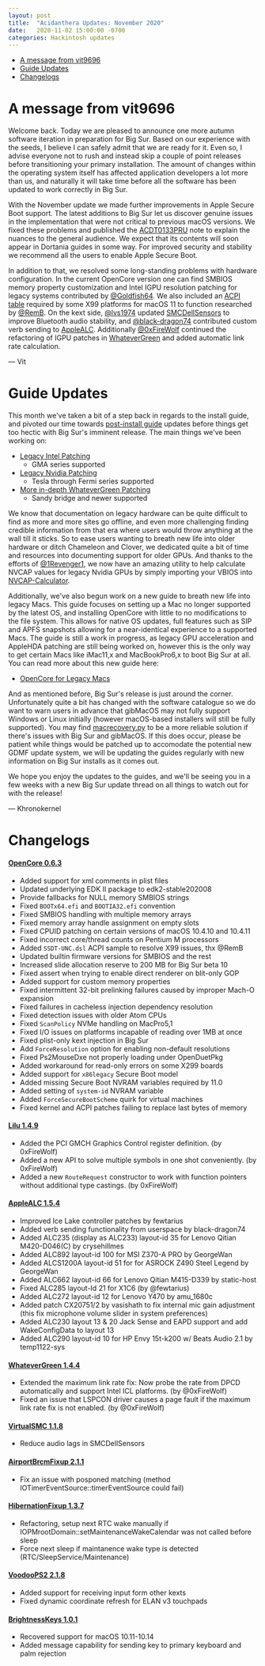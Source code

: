 ```yaml
---
layout: post
title:  "Acidanthera Updates: November 2020"
date:   2020-11-02 15:00:00 -0700
categories: Hackintosh updates
---
```


* [A message from vit9696](#a-message-from-vit9696)
* [Guide Updates](#guide-updates)
* [Changelogs](#changelogs)

# A message from vit9696

Welcome back. Today we are pleased to announce one more autumn software iteration in preparation for Big Sur. Based on our experience with the seeds, I believe I can safely admit that we are ready for it. Even so, I advise everyone not to rush and instead skip a couple of point releases before transitioning your primary installation. The amount of changes within the operating system itself has affected application developers a lot more than us, and naturally it will take time before all the software has been updated to work correctly in Big Sur.

With the November update we made further improvements in Apple Secure Boot support. The latest additions to Big Sur let us discover genuine issues in the implementation that were not critical to previous macOS versions. We fixed these problems and published the [ACDT0133PRU](https://github.com/acidanthera/OpenCorePkg/blob/master/Docs/Errata/Errata.pdf) note to explain the nuances to the general audience. We expect that its contents will soon appear in Dortania guides in some way. For improved security and stability we recommend all the users to enable Apple Secure Boot.

In addition to that, we resolved some long-standing problems with hardware configuration. In the current OpenCore version one can find SMBIOS memory property customization and Intel IGPU resolution patching for legacy systems contributed by [@Goldfish64](https://github.com/Goldfish64). We also included an [ACPI table](https://github.com/acidanthera/OpenCorePkg/blob/master/Docs/AcpiSamples/SSDT-UNC.dsl) required by some X99 platforms for macOS 11 to function researched by [@RemB](https://github.com/remb). On the kext side, [@lvs1974](https://github.com/lvs1974) updated [SMCDellSensors](https://github.com/acidanthera/VirtualSMC) to improve Bluetooth audio stability, and [@black-dragon74](https://github.com/black-dragon74) contributed custom verb sending to [AppleALC](https://github.com/acidanthera/AppleALC/releases). Additionally [@0xFireWolf](https://github.com/0xFireWolf) continued the refactoring of IGPU patches in [WhateverGreen](WhateverGreen) and added automatic link rate calculation.

— Vit

# Guide Updates

This month we've taken a bit of a step back in regards to the install guide, and pivoted our time towards [post-install guide](https://dortania.github.io/OpenCore-Post-Install/) updates before things get too hectic with Big Sur's imminent release. The main things we've been working on:

* [Legacy Intel Patching](https://dortania.github.io/OpenCore-Post-Install/gpu-patching/legacy-intel/)
  * GMA series supported
* [Legacy Nvidia Patching](https://dortania.github.io/OpenCore-Post-Install/gpu-patching/nvidia-patching/)
  * Tesla through Fermi series supported
* [More in-depth WhateverGreen Patching](https://dortania.github.io/OpenCore-Post-Install/gpu-patching/intel-patching/)
  * Sandy bridge and newer supported
  
We know that documentation on legacy hardware can be quite difficult to find as more and more sites go offline, and even more challenging finding credible information from that era where users would throw anything at the wall till it sticks. So to ease users wanting to breath new life into older hardware or ditch Chameleon and Clover, we dedicated quite a bit of time and resources into documenting support for older GPUs. And thanks to the efforts of [@1Revenger1](https://github.com/1Revenger1/), we now have an amazing utility to help calculate NVCAP values for legacy Nvidia GPUs by simply importing your VBIOS into [NVCAP-Calculator](https://github.com/1Revenger1/NVCAP-Calculator).

Additionally, we've also begun work on a new guide to breath new life into legacy Macs. This guide focuses on setting up a Mac no longer supported by the latest OS, and installing OpenCore with little to no modifications to the file system. This allows for native OS updates, full features such as SIP and APFS snapshots allowing for a near-identical experience to a supported Macs. The guide is still a work in progress, as legacy GPU acceleration and AppleHDA patching are still being worked on, however this is the only way to get certain Macs like iMac11,x and MacBookPro6,x to boot Big Sur at all. You can read more about this new guide here:

* [OpenCore for Legacy Macs](https://dortania.github.io/OpenCore-For-Legacy-Macs/)

And as mentioned before, Big Sur's release is just around the corner. Unfortunately quite a bit has changed with the software catalogue so we do want to warn users in advance that gibMacOS may not fully support Windows or Linux initially (however macOS-based installers will still be fully supported). You may find [macrecovery.py](https://github.com/acidanthera/OpenCorePkg/tree/master/Utilities/macrecovery) to be a more reliable solution if there's issues with Big Sur and gibMacOS. If this does occur, please be patient while things would be patched up to accomodate the potential new GDMF update system, we will be updating the guides regularly with new information on Big Sur installs as it comes out.

We hope you enjoy the updates to the guides, and we'll be seeing you in a few weeks with a new Big Sur update thread on all things to watch out for with the release!

— Khronokernel

# Changelogs

#### [OpenCore 0.6.3](https://github.com/acidanthera/OpenCorePkg/releases)

- Added support for xml comments in plist files
- Updated underlying EDK II package to edk2-stable202008
- Provide fallbacks for NULL memory SMBIOS strings
- Fixed `BOOTx64.efi` and `BOOTIA32.efi` convention
- Fixed SMBIOS handling with multiple memory arrays
- Fixed memory array handle assignment on empty slots
- Fixed CPUID patching on certain versions of macOS 10.4.10 and 10.4.11
- Fixed incorrect core/thread counts on Pentium M processors
- Added `SSDT-UNC.dsl` ACPI sample to resolve X99 issues, thx @RemB
- Updated builtin firmware versions for SMBIOS and the rest
- Increased slide allocation reserve to 200 MB for Big Sur beta 10
- Fixed assert when trying to enable direct renderer on blit-only GOP
- Added support for custom memory properties
- Fixed intermittent 32-bit prelinking failures caused by improper Mach-O expansion
- Fixed failures in cacheless injection dependency resolution
- Fixed detection issues with older Atom CPUs
- Fixed `ScanPolicy` NVMe handling on MacPro5,1
- Fixed I/O issues on platforms incapable of reading over 1MB at once
- Fixed plist-only kext injection in Big Sur
- Add `ForceResolution` option for enabling non-default resolutions
- Fixed Ps2MouseDxe not properly loading under OpenDuetPkg
- Added workaround for read-only errors on some X299 boards
- Added support for `x86legacy` Secure Boot model
- Added missing Secure Boot NVRAM variables required by 11.0
- Added setting of `system-id` NVRAM variable
- Added `ForceSecureBootScheme` quirk for virtual machines
- Fixed kernel and ACPI patches failing to replace last bytes of memory

#### [Lilu 1.4.9](https://github.com/acidanthera/Lilu/releases)

- Added the PCI GMCH Graphics Control register definition. (by 0xFireWolf)
- Added a new API to solve multiple symbols in one shot conveniently. (by 0xFireWolf)
- Added a new `RouteRequest` constructor to work with function pointers without additional type castings. (by 0xFireWolf)

#### [AppleALC 1.5.4](https://github.com/acidanthera/AppleALC/releases)

- Improved Ice Lake controller patches by fewtarius
- Added verb sending functionality from userspace by black-dragon74
- Added ALC235 (display as ALC233) layout-id 35 for Lenovo Qitian M420-D046(C) by crysehillmes
- Added ALC892 layout-id 100 for MSI Z370-A PRO by GeorgeWan
- Added ALCS1200A layout-id 51 for for ASROCK Z490 Steel Legend by GeorgeWan
- Added ALC662 layout-id 66 for Lenovo Qitian M415-D339 by static-host
- Fixed ALC285 layout-Id 21 for X1C6 (by @fewtarius)
- Added ALC272 layout-id 12 for Lenovo Y470 by amu_1680c
- Added patch CX20751/2 by vasishath to fix internal mic gain adjustment (this fix microphone volume slider in system preferences)
- Added ALC230 layout 13 & 20 Jack Sense and EAPD support and add WakeConfigData to layout 13
- Added ALC290 layout-id 10 for HP Envy 15t-k200 w/ Beats Audio 2.1 by temp1122-sys

#### [WhateverGreen 1.4.4](https://github.com/acidanthera/WhateverGreen/releases)

- Extended the maximum link rate fix: Now probe the rate from DPCD automatically and support Intel ICL platforms. (by @0xFireWolf)
- Fixed an issue that LSPCON driver causes a page fault if the maximum link rate fix is not enabled. (by @0xFireWolf)

#### [VirtualSMC 1.1.8](https://github.com/acidanthera/VirtualSMC/releases)

- Reduce audio lags in SMCDellSensors
 
#### [AirportBrcmFixup 2.1.1](https://github.com/acidanthera/AirportBrcmFixup/releases)

- Fix an issue with posponed matching (method IOTimerEventSource::timerEventSource could fail)

#### [HibernationFixup 1.3.7](https://github.com/acidanthera/HibernationFixup/releases)

- Refactoring, setup next RTC wake manually if IOPMrootDomain::setMaintenanceWakeCalendar was not called before sleep
- Force next sleep if maintanence wake type is detected (RTC/SleepService/Maintenance)

#### [VoodooPS2 2.1.8](https://github.com/acidanthera/VoodooPS2/releases)

- Added support for receiving input form other kexts
- Fixed dynamic coordinate refresh for ELAN v3 touchpads

#### [BrightnessKeys 1.0.1](https://github.com/acidanthera/BrightnessKeys/releases)

- Recovered support for macOS 10.11-10.14
- Added message capability for sending key to primary keyboard and palm rejection
